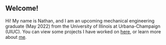## Welcome!

Hi! My name is Nathan, and I am an upcoming mechanical engineering graduate (May 2022) from the University of Illinois at Urbana-Champaign (UIUC). You can view some projects I have worked on [here](nathan-t4.github.io), or learn more about [me](/about).
